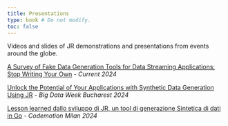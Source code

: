 ```yaml
---
title: Presentations
type: book # Do not modify.
toc: false
---
```


Videos and slides of JR demonstrations and presentations from events around the globe.

[A Survey of Fake Data Generation Tools for Data Streaming Applications: Stop Writing Your Own](https://current.confluent.io/2024-sessions/a-survey-of-fake-data-generation-tools-for-data-streaming-applications-stop-writing-your-own) - _Current 2024_ 

[Unlock the Potential of Your Applications with Synthetic Data Generation Using JR](https://bucharest.bigdataweek.com/session/unlock-the-potential-of-your-applications-with-synthetic-data-generation-using-jr/) - _Big Data Week Bucharest 2024_

[Lesson learned dallo sviluppo di JR, un tool di generazione Sintetica di dati in Go](https://conferences.codemotion.com/milan2024/talks/) - _Codemotion Milan 2024_ 
